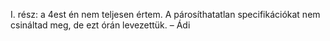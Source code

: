 I. rész: a 4est én nem teljesen értem.
A párosíthatatlan specifikációkat nem csináltad meg, de ezt órán levezettük. – Ádi

